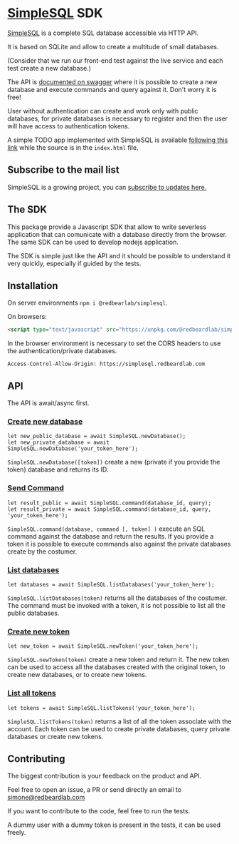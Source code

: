# [SimpleSQL][simplesql] SDK

[SimpleSQL][simplesql] is a complete SQL database accessible via HTTP API.

It is based on SQLite and allow to create a multitude of small databases.

(Consider that we run our front-end test against the live service and each test create a new database.)

The API is [documented on swagger][swagger] where it is possible to create a new database and execute commands and query against it. 
Don't worry it is free!

User without authentication can create and work only with public databases, for private databases is necessary to register and then the user will have access to authentication tokens.

A simple TODO app implemented with SimpleSQL is available [following this link](https://redisql.redbeardlab.com/SimpleSQLSDK/) while the source is in the `index.html` file.

## Subscribe to the mail list

SimpleSQL is a growing project, you can [subscribe to updates here.][subscribe]

## The SDK

This package provide a Javascript SDK that allow to write severless application that can comunicate with a database directly from the browser. The same SDK can be used to develop nodejs application.

The SDK is simple just like the API and it should be possible to understand it very quickly, especially if guided by the tests.

## Installation

On server environments `npm i @redbearlab/simplesql`.

On browsers:

```html
<script type="text/javascript" src="https://unpkg.com/@redbeardlab/simplesql@>=1.0.8"></script>
```

In the browser environment is necessary to set the CORS headers to use the authentication/private databases.

```
Access-Control-Allow-Origin: https://simplesql.redbeardlab.com
```

## API

The API is await/async first.

### [Create new database](https://app.swaggerhub.com/apis-docs/redbeardlab/simplesql.redbeardlab.com/0.1.1#/developers/post_database)

```
let new_public_database = await SimpleSQL.newDatabase();
let new_private_database = await SimpleSQL.newDatabase('your_token_here');
```

`SimpleSQL.newDatabase([token])` create a new (private if you provide the token) database and returns its ID.

### [Send Command](https://app.swaggerhub.com/apis-docs/redbeardlab/simplesql.redbeardlab.com/0.1.1#/developers/post_command__databaseID_)

```
let result_public = await SimpleSQL.command(database_id, query);
let result_private = await SimpleSQL.command(database_id, query, 'your_token_here');
```

`SimpleSQL.command(database, command [, token] )` execute an SQL command against the database and return the results.
If you provide a token it is possible to execute commands also against the private databases create by the costumer.

### [List databases](https://app.swaggerhub.com/apis-docs/redbeardlab/simplesql.redbeardlab.com/0.1.1#/developers/get_databases)

```
let databases = await SimpleSQL.listDatabases('your_token_here');
```

`SimpleSQL.listDatabases(token)` returns all the databases of the costumer.
The command must be invoked with a token, it is not possible to list all the public databases.

### [Create new token](https://app.swaggerhub.com/apis-docs/redbeardlab/simplesql.redbeardlab.com/0.1.1#/developers/post_token)

```
let new_token = await SimpleSQL.newToken('your_token_here');
```

`SimpleSQL.newToken(token)` create a new token and return it.
The new token can be used to access all the databases created with the original token, to create new databases, or to create new tokens.

### [List all tokens](https://app.swaggerhub.com/apis-docs/redbeardlab/simplesql.redbeardlab.com/0.1.1#/developers/get_tokens)

```
let tokens = await SimpleSQL.listTokens('your_token_here');
```

`SimpleSQL.listTokens(token)` returns a list of all the token associate with the account.
Each token can be used to create private databases, query private databases or create new tokens.

## Contributing

The biggest contribution is your feedback on the product and API.

Feel free to open an issue, a PR or send directly an email to [simone@redbeardlab.com](mailto:simone@redbeardlab.com)

If you want to contribute to the code, feel free to run the tests.

A dummy user with a dummy token is present in the tests, it can be used freely.

[simplesql]: https://simplesql.redbeardlab.com
[swagger]: https://app.swaggerhub.com/apis-docs/redbeardlab/simplesql.redbeardlab.com/0.1.1
[subscribe]: https://landing.mailerlite.com/webforms/landing/d5m9d6

